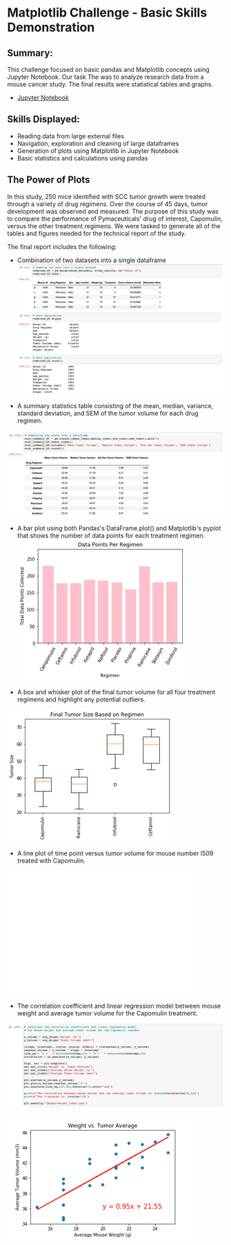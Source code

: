 # Matplotlib Challenge - Basic Skills Demonstration

## Summary: 
This challenge focused on basic pandas and Matplotlib concepts using Jupyter Notebook. Our task The was to analyze research data from a mouse cancer study. The final results were statistical tables and graphs. 

* [Jupyter Notebook](https://nbviewer.jupyter.org/github/kasiakalemba/Matplotlib-Cancer-Study/blob/master/Pymaceuticals.ipynb#/) 

## Skills Displayed: 
* Reading data from large external files 
* Navigation, exploration and cleaning of large dataframes 
* Generation of plots using Matplotlib in Jupyter Notebook
* Basic statistics and calculations using pandas 

## The Power of Plots 
In this study, 250 mice identified with SCC tumor growth were treated through a variety of drug regimens. Over the course of 45 days, tumor development was observed and measured. The purpose of this study was to compare the performance of Pymaceuticals' drug of interest, Capomulin, versus the other treatment regimens. We were tasked to generate all of the tables and figures needed for the technical report of the study. 

The final report includes the following: 
* Combination of two datasets into a single dataframe 
![](images/fig1.png)

* A summary statistics table consisting of the mean, median, variance, standard deviation, and SEM of the tumor volume for each drug regimen.

![](images/fig2.png)

* A bar plot using both Pandas's DataFrame.plot() and Matplotlib's pyplot that shows the number of data points for each treatment regimen.
![](images/datapoints.png)

* A box and whisker plot of the final tumor volume for all four treatment regimens and highlight any potential outliers.

![](images/finaltumor.png)

* A line plot of time point versus tumor volume for mouse number l509 treated with Capomulin.

![](images/campomulin_mouse509.png)

* The correlation coefficient and linear regression model between mouse weight and average tumor volume for the Capomulin treatment.

![](images/fig3.png)

![](images/weight_tumor.png)

















